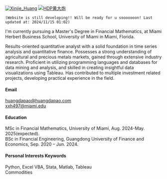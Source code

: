 

[![Xinjie_Huang](https://img.shields.io/badge/Xinjie%20Huang-LinkedIn-blue?logo=linkedin)](https://www.linkedin.com/in/xinjie-huang/)
[![HDP黄大炮](https://img.shields.io/badge/HDP黄大炮-WeChat-green?logo=wechat)](https://mp.weixin.qq.com/s/UoaDJJLHcsa2ApC-JIW0bA)

`(Website is still developing!! Will be ready for u sooooooon! Last updated at: 2024/11/15 01:02)`

I'm currently pursuing a Master's Degree in Financial Mathematics, at Miami Herbert Business School, University of Miami in Miami, Florida.

Results-oriented quantitative analyst with a solid foundation in time series analysis and quantitative finance. Possesses a strong understanding of agricultural and precious metals markets, gained through extensive industry research. Proficient in utilizing programming languages and databases for data mining and analysis, and skilled in creating insightful data visualizations using Tableau. Has contributed to multiple investment related projects, developing practical experience in the field.

#### Email
huangdapao@huangdapao.com<br>xxh497@miami.edu

#### Education
MSc in Financial Mathematics, University of Miami, Aug. 2024-May. 2025(expected). \
BSc in Financial Engineering, Guangdong University of Finance and Economics, Sep. 2020 – Jun. 2024.

#### Personal Interests Keywords
Python, Excel VBA, Stata, Matlab, Tableau<br>
Commodities